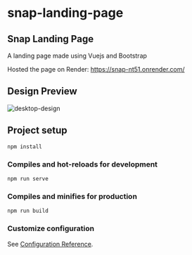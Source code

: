 # snap-landing-page

## Snap Landing Page

A landing page made using Vuejs and Bootstrap

Hosted the page on Render: https://snap-nt51.onrender.com/

## Design Preview

![desktop-design](https://github.com/MuchiriAndrew/Front-End-Projects/assets/121347385/7a66d838-baef-4d59-a268-2eefdbc7aa21)


## Project setup
```
npm install
```

### Compiles and hot-reloads for development
```
npm run serve
```

### Compiles and minifies for production
```
npm run build
```

### Customize configuration
See [Configuration Reference](https://cli.vuejs.org/config/).
